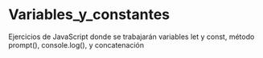 # Variables_y_constantes
 Ejercicios de JavaScript donde se trabajarán variables let y const, método prompt(), console.log(), y concatenación
